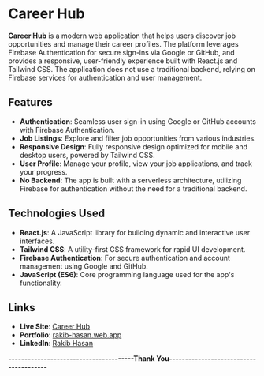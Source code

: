 # Career Hub

**Career Hub** is a modern web application that helps users discover job opportunities and manage their career profiles. The platform leverages Firebase Authentication for secure sign-ins via Google or GitHub, and provides a responsive, user-friendly experience built with React.js and Tailwind CSS. The application does not use a traditional backend, relying on Firebase services for authentication and user management.

## Features

- **Authentication**: Seamless user sign-in using Google or GitHub accounts with Firebase Authentication.
- **Job Listings**: Explore and filter job opportunities from various industries.
- **Responsive Design**: Fully responsive design optimized for mobile and desktop users, powered by Tailwind CSS.
- **User Profile**: Manage your profile, view your job applications, and track your progress.
- **No Backend**: The app is built with a serverless architecture, utilizing Firebase for authentication without the need for a traditional backend.

## Technologies Used

- **React.js**: A JavaScript library for building dynamic and interactive user interfaces.
- **Tailwind CSS**: A utility-first CSS framework for rapid UI development.
- **Firebase Authentication**: For secure authentication and account management using Google and GitHub.
- **JavaScript (ES6)**: Core programming language used for the app's functionality.

## **Links**

- **Live Site**: [Career Hub](https://career-hub-ad8be.web.app)
- **Portfolio**: [rakib-hasan.web.app](https://rakib-hasan-eb93b.web.app)
- **LinkedIn**: [Rakib Hasan](https://www.linkedin.com/in/md-rakib-hasan-0606b933a)

**---------------------------------------Thank You---------------------------------------**

